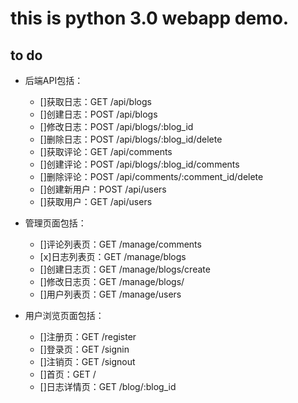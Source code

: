 # this is python 3.0 webapp demo.

## to do
- 后端API包括：
    + []获取日志：GET /api/blogs
    + []创建日志：POST /api/blogs
    + []修改日志：POST /api/blogs/:blog_id
    + []删除日志：POST /api/blogs/:blog_id/delete
    + []获取评论：GET /api/comments
    + []创建评论：POST /api/blogs/:blog_id/comments
    + []删除评论：POST /api/comments/:comment_id/delete
    + []创建新用户：POST /api/users
    + []获取用户：GET /api/users

- 管理页面包括：
    + []评论列表页：GET /manage/comments
    + [x]日志列表页：GET /manage/blogs
    + []创建日志页：GET /manage/blogs/create
    + []修改日志页：GET /manage/blogs/
    + []用户列表页：GET /manage/users

- 用户浏览页面包括：
    + []注册页：GET /register
    + []登录页：GET /signin
    + []注销页：GET /signout
    + []首页：GET /
    + []日志详情页：GET /blog/:blog_id